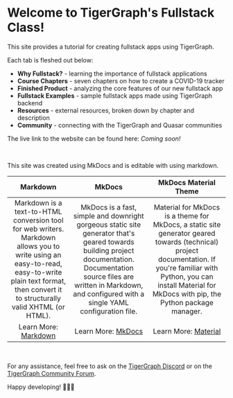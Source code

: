 # Welcome to TigerGraph's Fullstack Class!

This site provides a tutorial for creating fullstack apps using TigerGraph.

Each tab is fleshed out below:

- **Why Fullstack?** - learning the importance of fullstack applications
- **Course Chapters** - seven chapters on how to create a COVID-19 tracker
- **Finished Product** - analyzing the core features of our new fullstack app
- **Fullstack Examples** - sample fullstack apps made using TigerGraph backend
- **Resources** - external resources, broken down by chapter and description
- **Community** - connecting with the TigerGraph and Quasar communities

The live link to the website can be found here: _Coming soon!_

&nbsp; &nbsp;

This site was created using MkDocs and is editable with using markdown.

|                                                                                                Markdown                                                                                                 |                                                                                                                MkDocs                                                                                                                 |                                                                                                     MkDocs Material Theme                                                                                                      |
| :-----------------------------------------------------------------------------------------------------------------------------------------------------------------------------------------------------: | :-----------------------------------------------------------------------------------------------------------------------------------------------------------------------------------------------------------------------------------: | :----------------------------------------------------------------------------------------------------------------------------------------------------------------------------------------------------------------------------: |
| Markdown is a text-to-HTML conversion tool for web writers. Markdown allows you to write using an easy-to-read, easy-to-write plain text format, then convert it to structurally valid XHTML (or HTML). | MkDocs is a fast, simple and downright gorgeous static site generator that's geared towards building project documentation. Documentation source files are written in Markdown, and configured with a single YAML configuration file. | Material for MkDocs is a theme for MkDocs, a static site generator geared towards (technical) project documentation. If you're familiar with Python, you can install Material for MkDocs with pip, the Python package manager. |
|                                                                       Learn More: [Markdown](https://python-markdown.github.io/)                                                                        |                                                                                             Learn More: [MkDocs](https://www.mkdocs.org/)                                                                                             |                                                                      Learn More: [Material](https://squidfunk.github.io/mkdocs-material/getting-started/)                                                                      |

&nbsp; &nbsp;

For any assistance, feel free to ask on the [TigerGraph Discord](https://discord.gg/F2c9b9v) or
on the [TigerGraph Community Forum](https://community.tigergraph.com/).

Happy developing! 🥳🥳🥳
